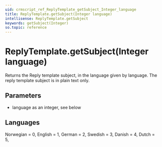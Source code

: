 ```yaml
---
uid: crmscript_ref_ReplyTemplate_getSubject_Integer_language
title: ReplyTemplate.getSubject(Integer language)
intellisense: ReplyTemplate.getSubject
keywords: getSubject(Integer)
so.topic: reference
---
```


# ReplyTemplate.getSubject(Integer language)

Returns the Reply template subject, in the language given by language. The reply template subject is in plain text only.

## Parameters

* language as an integer, see below

## Languages

Norwegian = 0,
English = 1,
German = 2,
Swedish = 3,
Danish = 4,
Dutch = 5,

